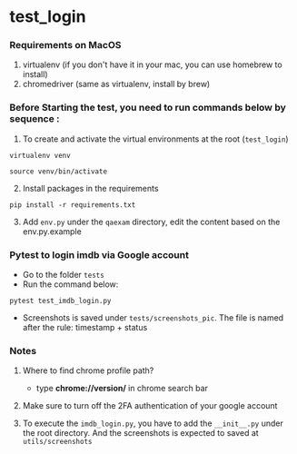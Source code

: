 # test_login

### Requirements on MacOS
1. virtualenv 
   (if you don't have it in your mac, you can use homebrew to install)
2. chromedriver (same as virtualenv, install by brew)

### Before Starting the test, you need to run commands below by sequence :
1. To create and activate the virtual environments at the root (```test_login```)
```shell
virtualenv venv
```
```shell
source venv/bin/activate
```
2. Install packages in the requirements
```shell
pip install -r requirements.txt
```
3. Add ```env.py``` under the ```qaexam``` directory, edit the content based on the env.py.example
### Pytest to login imdb via Google account
- Go to the folder ```tests```
- Run the command below:
```shell
pytest test_imdb_login.py
```
- Screenshots is saved under ```tests/screenshots_pic```. The file is named after the rule: timestamp + status

### Notes
1. Where to find chrome profile path?
   - type **chrome://version/** in chrome search bar
2. Make sure to turn off the 2FA authentication of your google account

3. To execute the ```imdb_login.py```, you have to add the ```__init__.py``` under the root directory. And the screenshots is expected to saved at ```utils/screenshots```
